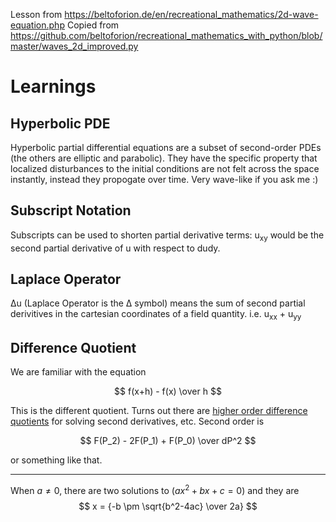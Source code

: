 Lesson from https://beltoforion.de/en/recreational_mathematics/2d-wave-equation.php
Copied from https://github.com/beltoforion/recreational_mathematics_with_python/blob/master/waves_2d_improved.py

# Learnings

## Hyperbolic PDE
Hyperbolic partial differential equations are a subset of second-order PDEs (the others are elliptic and parabolic). They have the specific property that localized disturbances to the initial conditions are not felt across the space instantly, instead they propogate over time. Very wave-like if you ask me :)

## Subscript Notation
Subscripts can be used to shorten partial derivative terms: u<sub>xy</sub> would be the second partial derivative of u with respect to dudy.

## Laplace Operator
∆u (Laplace Operator is the ∆ symbol) means the sum of second partial derivitives in the cartesian coordinates of a field quantity. i.e. u<sub>xx</sub> + u<sub>yy</sub>

## Difference Quotient
We are familiar with the equation

$$ f(x+h) - f(x) \over h $$

This is the different quotient. Turns out there are [higher order difference quotients](https://en.wikipedia.org/wiki/Difference_quotient#Second_order) for solving second derivatives, etc. Second order is

$$ F(P_2) - 2F(P_1) + F(P_0) \over dP^2 $$

or something like that.

------
When $a \ne 0$, there are two solutions to $(ax^2 + bx + c = 0)$ and they are 
$$ x = {-b \pm \sqrt{b^2-4ac} \over 2a} $$